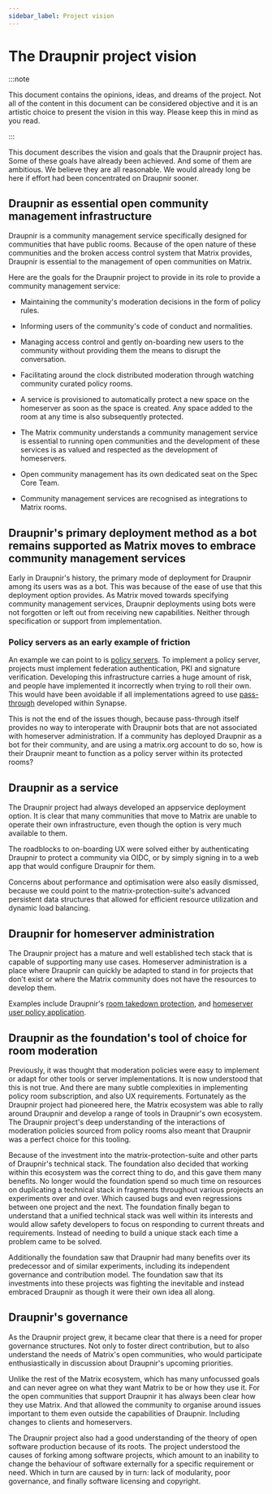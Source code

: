 ```yaml
---
sidebar_label: Project vision
---
```


<!--
SPDX-FileCopyrightText: 2025 Gnuxie <Gnuxie@protonmail.com>

SPDX-License-Identifier: CC-BY-SA-4.0
-->

# The Draupnir project vision

:::note

This document contains the opinions, ideas, and dreams of the project. Not all
of the content in this document can be considered objective and it is an
artistic choice to present the vision in this way. Please keep this in mind as
you read.

:::

This document describes the vision and goals that the Draupnir project has. Some
of these goals have already been achieved. And some of them are ambitious. We
believe they are all reasonable. We would already long be here if effort had
been concentrated on Draupnir sooner.

## Draupnir as essential open community management infrastructure

Draupnir is a community management service specifically designed for communities
that have public rooms. Because of the open nature of these communities and the
broken access control system that Matrix provides, Draupnir is essential to the
management of open communities on Matrix.

Here are the goals for the Draupnir project to provide in its role to provide a
community management service:

- Maintaining the community's moderation decisions in the form of policy rules.

- Informing users of the community's code of conduct and normalities.

- Managing access control and gently on-boarding new users to the community
  without providing them the means to disrupt the conversation.

- Facilitating around the clock distributed moderation through watching
  community curated policy rooms.

- A service is provisioned to automatically protect a new space on the
  homeserver as soon as the space is created. Any space added to the room at any
  time is also subsequently protected.

- The Matrix community understands a community management service is essential
  to running open communities and the development of these services is as valued
  and respected as the development of homeservers.

- Open community management has its own dedicated seat on the Spec Core Team.

- Community management services are recognised as integrations to Matrix rooms.

## Draupnir's primary deployment method as a bot remains supported as Matrix moves to embrace community management services

Early in Draupnir's history, the primary mode of deployment for Draupnir among
its users was as a bot. This was because of the ease of use that this deployment
option provides. As Matrix moved towards specifying community management
services, Draupnir deployments using bots were not forgotten or left out from
receiving new capabilities. Neither through specification or support from
implementation.

### Policy servers as an early example of friction

An example we can point to is
[policy servers](https://matrix.org/blog/2025/04/introducing-policy-servers/).
To implement a policy server, projects must implement federation authentication,
PKI and signature verification. Developing this infrastructure carries a huge
amount of risk, and people have implemented it incorrectly when trying to roll
their own. This would have been avoidable if all implementations agreed to use
[pass-through](https://github.com/element-hq/synapse/issues/18597) developed
within Synapse.

This is not the end of the issues though, because pass-through itself provides
no way to interoperate with Draupnir bots that are not associated with
homeserver administration. If a community has deployed Draupnir as a bot for
their community, and are using a matrix.org account to do so, how is their
Draupnir meant to function as a policy server within its protected rooms?

## Draupnir as a service

The Draupnir project had always developed an appservice deployment option. It is
clear that many communities that move to Matrix are unable to operate their own
infrastructure, even though the option is very much available to them.

The roadblocks to on-boarding UX were solved either by authenticating Draupnir
to protect a community via OIDC, or by simply signing in to a web app that would
configure Draupnir for them.

Concerns about performance and optimisation were also easily dismissed, because
we could point to the matrix-protection-suite's advanced persistent data
structures that allowed for efficient resource utilization and dynamic load
balancing.

## Draupnir for homeserver administration

The Draupnir project has a mature and well established tech stack that is
capable of supporting many use cases. Homeserver administration is a place where
Draupnir can quickly be adapted to stand in for projects that don't exist or
where the Matrix community does not have the resources to develop them.

Examples include Draupnir's
[room takedown protection](https://the-draupnir-project.github.io/draupnir-documentation/bot/homeserver-administration#room-takedown-protection),
and
[homeserver user policy application](https://the-draupnir-project.github.io/draupnir-documentation/bot/homeserver-administration#homeserver-user-policy-protection).

## Draupnir as the foundation's tool of choice for room moderation

Previously, it was thought that moderation policies were easy to implement or
adapt for other tools or server implementations. It is now understood that this
is not true. And there are many subtle complexities in implementing policy room
subscription, and also UX requirements. Fortunately as the Draupnir project had
pioneered here, the Matrix ecosystem was able to rally around Draupnir and
develop a range of tools in Draupnir's own ecosystem. The Draupnir project's
deep understanding of the interactions of moderation policies sourced from
policy rooms also meant that Draupnir was a perfect choice for this tooling.

Because of the investment into the matrix-protection-suite and other parts of
Draupnir's technical stack. The foundation also decided that working within this
ecosystem was the correct thing to do, and this gave them many benefits. No
longer would the foundation spend so much time on resources on duplicating a
technical stack in fragments throughout various projects an experiments over and
over. Which caused bugs and even regressions between one project and the next.
The foundation finally began to understand that a unified technical stack was
well within its interests and would allow safety developers to focus on
responding to current threats and requirements. Instead of needing to build a
unique stack each time a problem came to be solved.

Additionally the foundation saw that Draupnir had many benefits over its
predecessor and of similar experiments, including its independent governance and
contribution model. The foundation saw that its investments into these projects
was fighting the inevitable and instead embraced Draupnir as though it were
their own idea all along.

## Draupnir's governance

As the Draupnir project grew, it became clear that there is a need for proper
governance structures. Not only to foster direct contribution, but to also
understand the needs of Matrix's open communities, who would participate
enthusiastically in discussion about Draupnir's upcoming priorities.

Unlike the rest of the Matrix ecosystem, which has many unfocussed goals and can
never agree on what they want Matrix to be or how they use it. For the open
communities that support Draupnir it has always been clear how they use Matrix.
And that allowed the community to organise around issues important to them even
outside the capabilities of Draupnir. Including changes to clients and
homeservers.

The Draupnir project also had a good understanding of the theory of open
software production because of its roots. The project understood the causes of
forking among software projects, which amount to an inability to change the
behaviour of software externally for a specific requirement or need. Which in
turn are caused by in turn: lack of modularity, poor governance, and finally
software licensing and copyright.
